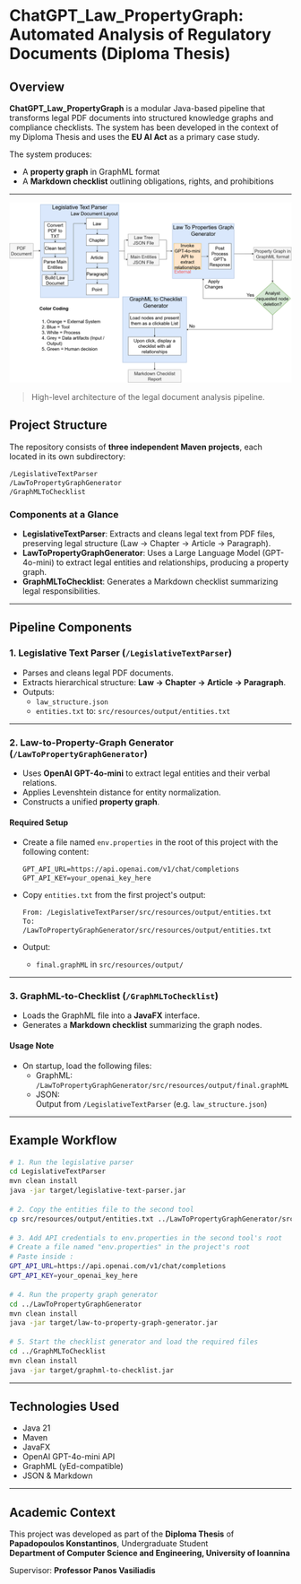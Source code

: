 # ChatGPT_Law_PropertyGraph: Automated Analysis of Regulatory Documents (Diploma Thesis)

## Overview

**ChatGPT_Law_PropertyGraph** is a modular Java-based pipeline that transforms legal PDF documents into structured knowledge graphs and compliance checklists.
The system has been developed in the context of my Diploma Thesis and uses the **EU AI Act** as a primary case study.

The system produces:
- A **property graph** in GraphML format  
- A **Markdown checklist** outlining obligations, rights, and prohibitions

---

![Pipeline Overview](docs/images/High-level_Design_Chart.png)
> High-level architecture of the legal document analysis pipeline.

## Project Structure

The repository consists of **three independent Maven projects**, each located in its own subdirectory:

```
/LegislativeTextParser  
/LawToPropertyGraphGenerator  
/GraphMLToChecklist
```

### Components at a Glance

- **LegislativeTextParser**: Extracts and cleans legal text from PDF files, preserving legal structure (Law → Chapter → Article → Paragraph).
- **LawToPropertyGraphGenerator**: Uses a Large Language Model (GPT-4o-mini) to extract legal entities and relationships, producing a property graph.
- **GraphMLToChecklist**: Generates a Markdown checklist summarizing legal responsibilities.

---

## Pipeline Components

### 1. Legislative Text Parser (`/LegislativeTextParser`)

- Parses and cleans legal PDF documents.
- Extracts hierarchical structure: **Law → Chapter → Article → Paragraph**.
- Outputs:
  - `law_structure.json`
  - `entities.txt` to: `src/resources/output/entities.txt`

---

### 2. Law-to-Property-Graph Generator (`/LawToPropertyGraphGenerator`)

- Uses **OpenAI GPT-4o-mini** to extract legal entities and their verbal relations.
- Applies Levenshtein distance for entity normalization.
- Constructs a unified **property graph**.

#### Required Setup

- Create a file named `env.properties` in the root of this project with the following content:

  ```
  GPT_API_URL=https://api.openai.com/v1/chat/completions
  GPT_API_KEY=your_openai_key_here
  ```

- Copy `entities.txt` from the first project's output:

  ```
  From: /LegislativeTextParser/src/resources/output/entities.txt  
  To:   /LawToPropertyGraphGenerator/src/resources/output/entities.txt
  ```

- Output:
  - `final.graphML` in `src/resources/output/`

---

### 3. GraphML-to-Checklist (`/GraphMLToChecklist`)

- Loads the GraphML file into a **JavaFX** interface.
- Generates a **Markdown checklist** summarizing the graph nodes.

#### Usage Note

- On startup, load the following files:
  - GraphML:  
    `/LawToPropertyGraphGenerator/src/resources/output/final.graphML`
  - JSON:  
    Output from `/LegislativeTextParser` (e.g. `law_structure.json`)

---

## Example Workflow

```bash
# 1. Run the legislative parser
cd LegislativeTextParser
mvn clean install
java -jar target/legislative-text-parser.jar

# 2. Copy the entities file to the second tool
cp src/resources/output/entities.txt ../LawToPropertyGraphGenerator/src/resources/output/

# 3. Add API credentials to env.properties in the second tool's root
# Create a file named "env.properties" in the project's root
# Paste inside :
GPT_API_URL=https://api.openai.com/v1/chat/completions
GPT_API_KEY=your_openai_key_here

# 4. Run the property graph generator
cd ../LawToPropertyGraphGenerator
mvn clean install
java -jar target/law-to-property-graph-generator.jar

# 5. Start the checklist generator and load the required files
cd ../GraphMLToChecklist
mvn clean install
java -jar target/graphml-to-checklist.jar
```

---

## Technologies Used

- Java 21  
- Maven  
- JavaFX  
- OpenAI GPT-4o-mini API  
- GraphML (yEd-compatible)  
- JSON & Markdown

---

## Academic Context

This project was developed as part of the **Diploma Thesis** of  
**Papadopoulos Konstantinos**, Undergraduate Student  
**Department of Computer Science and Engineering, University of Ioannina**  

Supervisor: **Professor Panos Vasiliadis**
